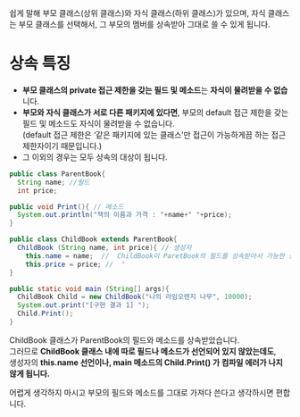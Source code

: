 쉽게 말해 부모 클래스(상위 클래스)와 자식 클래스(하위 클래스)가 있으며, 자식 클래스는 부모 클래스를 선택해서, 그 부모의 멤버를 상속받아 그대로 쓸 수 있게 됩니다.


# 상속 특징

- **부모 클래스의 private 접근 제한을 갖는 필드 및 메소드**는 **자식이 물려받을 수 없습**니다.
- **부모와 자식 클래스가 서로 다른 패키지에 있다면**, 부모의 default 접근 제한을 갖는 필드 및 메소드도 자식이 물려받을 수 없습니다.  
    (default 접근 제한은 ‘같은 패키지에 있는 클래스’만 접근이 가능하게끔 하는 접근 제한자이기 때문입니다.)
- 그 이외의 경우는 모두 상속의 대상이 됩니다.


```java
public class ParentBook{
  String name; //필드
  int price;

public void Print(){ // 메소드
  System.out.println("책의 이름과 가격 : "+name+" "+price);
}
```

```java
public class ChildBook extends ParentBook{
  ChildBook (String name, int price){ // 생성자
    this.name = name;  //  ChildBook이 ParetBook의 필드를 상속받아서 가능한 선언
    this.price = price; //  "
}

public static void main (String[] args){
  ChildBook Child = new ChildBook("나의 라임오렌지 나무", 10000);
  System.out.print("[구현 결과 1] ");
  Child.Print();
}
```

ChildBook 클래스가 ParentBook의 필드와 메소드를 상속받았습니다.  
그러므로 **ChildBook 클래스 내에 따로 필드나 메소드가 선언되어 있지 않았는데도**,  
생성자의 **this.name 선언이나, main 메소드의 Child.Print() 가 컴파일 에러가 나지 않게 됩니다.**

어렵게 생각하지 마시고 부모의 필드와 메소드를 그대로 가져다 쓴다고 생각하시면 편합니다.
